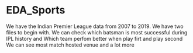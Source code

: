 # EDA_Sports
We have the Indian Premier League data from 2007 to 2019. We have two files to begin with. 
We can check which batsman is most successful during IPL history and Which team perfom better when play firt and play second
We can see most match hosted venue and a lot more
